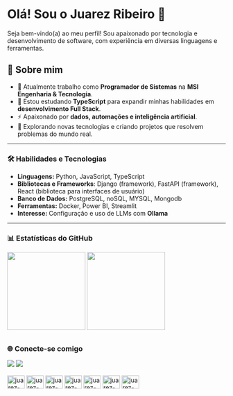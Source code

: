 # Olá! Sou o Juarez Ribeiro 👋
Seja bem-vindo(a) ao meu perfil! Sou apaixonado por tecnologia e desenvolvimento de software, com experiência em diversas linguagens e ferramentas.

## 🚀 Sobre mim
- 🔭 Atualmente trabalho como **Programador de Sistemas** na **MSI Engenharia & Tecnologia**.
- 🌱 Estou estudando **TypeScript** para expandir minhas habilidades em **desenvolvimento Full Stack**.
- ⚡ Apaixonado por **dados, automações e inteligência artificial**.
- 💼 Explorando novas tecnologias e criando projetos que resolvem problemas do mundo real.

---

### 🛠 Habilidades e Tecnologias
- **Linguagens:** Python, JavaScript, TypeScript
- **Bibliotecas e Frameworks**: Django (framework), FastAPI (framework), React (biblioteca para interfaces de usuário)
- **Banco de Dados:** PostgreSQL, noSQL, MYSQL, Mongodb
- **Ferramentas:** Docker, Power BI, Streamlit
- **Interesse:** Configuração e uso de LLMs com **Ollama**

---

### 📊 Estatísticas do GitHub
<div>
  <img height="180em" src="https://github-readme-stats.vercel.app/api?username=juarezrbr1&show_icons=true&theme=radical" />  
  <img height="180em" src="https://github-readme-stats.vercel.app/api/top-langs/?username=juarezrbr1&layout=compact&theme=radical" />  
</div>

##
### 🌐 Conecte-se comigo
<div>
  <a href="https://www.linkedin.com/in/juarez-ribeiro" target="_blank"><img src="https://img.shields.io/badge/LinkedIn-0077B5?style=for-the-badge&logo=linkedin&logoColor=white" target="_blank"></a>
  <a href="https://www.instagram.com/juarez_ribeiro/" target="_blank"><img src="https://img.shields.io/badge/Instagram-E4405F?style=for-the-badge&logo=instagram&logoColor=white" target="_blank"></a>
</div>

<div style="display: inline_block"><br>
  <img align="center" alt="juarez-python" height="30" width="40" src="https://cdn.jsdelivr.net/gh/devicons/devicon@latest/icons/python/python-original.svg" />
  <img align="center" alt="juarez-python" height="30" width="40" src="https://cdn.jsdelivr.net/gh/devicons/devicon@latest/icons/django/django-plain.svg" />
  <img align="center" alt="juarez-python" height="30" width="40" src="https://cdn.jsdelivr.net/gh/devicons/devicon@latest/icons/djangorest/djangorest-original.svg" />
  <img align="center" alt="juarez-js" height="30" width="40" src="https://cdn.jsdelivr.net/gh/devicons/devicon@latest/icons/javascript/javascript-original.svg"/>
  <img align="center" alt="juarez-ts" height="30" width="40" src="https://cdn.jsdelivr.net/gh/devicons/devicon@latest/icons/typescript/typescript-original.svg" />
  <img align="center" alt="juarez-ts" height="30" width="40" src="https://cdn.jsdelivr.net/gh/devicons/devicon@latest/icons/docker/docker-original.svg" />
  <img align="center" alt="juarez-ts" height="30" width="40" src="https://cdn.jsdelivr.net/gh/devicons/devicon@latest/icons/dynamodb/dynamodb-original.svg"/>
</div>
